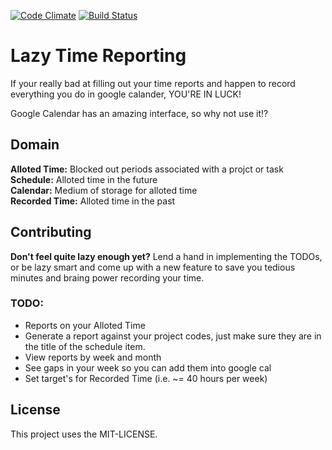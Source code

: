 [![Code Climate](https://codeclimate.com/badge.png)](https://codeclimate.com/github/the-undefined/lazy-time-reporting)
[![Build Status](https://travis-ci.org/the-undefined/lazy-time-reporting.png?branch=master)](undefined)

Lazy Time Reporting
==============

If your really bad at filling out your time reports and happen to record everything you do in google calander, YOU'RE IN LUCK!

Google Calendar has an amazing interface, so why not use it!?

## Domain

__Alloted Time:__ Blocked out periods associated with a projct or task  
__Schedule:__ Alloted time in the future  
__Calendar:__ Medium of storage for alloted time  
__Recorded Time:__ Alloted time in the past

## Contributing
__Don't feel quite lazy enough yet?__ Lend a hand in implementing the TODOs, or be lazy smart and come up with a new feature to save you tedious minutes and braing power recording your time.

### TODO:

- Reports on your Alloted Time
- Generate a report against your project codes, just make sure they are in the title of the schedule item.
- View reports by week and month
- See gaps in your week so you can add them into google cal
- Set target's for Recorded Time (i.e. ~= 40 hours per week)

## License
This project uses the MIT-LICENSE.

